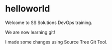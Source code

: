 # helloworld
Welcome to SS Solutions DevOps training.

We are now learning git!

I made some changes using Source Tree Git Tool.

